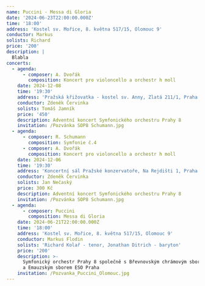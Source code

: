 ```yaml
---
name: Puccini - Messa di Gloria
date: '2024-06-23T22:00:00.000Z'
time: '18:00'
address: 'Kostel sv. Mořice, 8. května 517/15, Olomouc 9'
conductor: Markus
solists: Richard
price: '200'
description: |
  Blabla
concerts:
  - agenda:
      - composer: A. Dvořák
        composition: Koncert pro violoncello a orchestr h moll
    date: 2024-12-08
    time: '19:30'
    address: 'Pražská křižovatka - kostel sv. Anny, Zlatá 211/1, Praha 1 – Staré Město'
    conductor: Zdeněk Červinka
    solists: Tomáš Jamník
    price: '450'
    description: Adventní koncert Symfonického orchestru Prahy 8
    invitation: /Pozvánka SOP8 Schumann.jpg
  - agenda:
      - composer: R. Schumann
        composition: Symfonie č.4
      - composer: A. Dvořák
        composition: Koncert pro violoncello a orchestr h moll
    date: 2024-12-06
    time: '19:30'
    address: 'Koncertní sál Pražské konzervatoře, Na Rejdišti 1, Praha 1 – Staré Město'
    conductor: Zdeněk Červinka
    solists: Jan Nečaský
    price: 300 Kč
    description: Adventní koncert Symfonického orchestru Prahy 8
    invitation: /Pozvánka SOP8 Schumann.jpg
  - agenda:
      - composer: Puccini
        composition: Messa di Gloria
    date: 2024-06-21T22:00:00.000Z
    time: '18:00'
    address: 'Kostel sv. Mořice, 8. května 517/15, Olomouc 9'
    conductor: Markus Flodin
    solists: 'Richard Kolař - tenor, Jonathan Ditrich - baryton'
    price: '200'
    description: >-
      Symfonický orchestr Prahy 8 společně s Břevnovským chrámovým sborem Praha
      a Emauzským sborem ESO Praha
    invitation: /Pozvanka_Puccini_Olomouc.jpg
---
```


